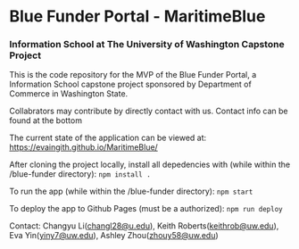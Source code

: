 # Blue Funder Portal - MaritimeBlue
### Information School at The University of Washington Capstone Project

This is the code repository for the MVP of the Blue Funder Portal, a Information School capstone project sponsored by Department of Commerce in Washington State. 

Collabrators may contribute by directly contact with us. Contact info can be found at the bottom

The current state of the application can be viewed at: https://evaingith.github.io/MaritimeBlue/

After cloning the project locally, install all depedencies with (while within the /blue-funder directory):
```npm install .```

To run the app (while within the /blue-funder directory):
```npm start```

To deploy the app to Github Pages (must be a authorized):
```npm run deploy```

Contact: Changyu Li(changl28@u.edu), Keith Roberts(keithrob@uw.edu), Eva Yin(yiny7@uw.edu), Ashley Zhou(zhouy58@uw.edu)
